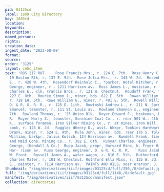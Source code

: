 ```yaml
---
pid: 03125cd
label: 1889 City Directory
key: 1889cd
location: 
keywords: 
description: 
named_persons: 
rights: 
creation_date: 
ingest_date: '2023-08-09'
format: 
source: 
order: '3125'
layout: cmhc_item
text: 'ROS 217 RUT     Rose Francis Mrs., r. 224 E. 7th.  Rose Henry C., dentist,
  19 Boston Blk, r. 137 E. 9th.  Rose Julia Mrs., r. 143 W. 2d.  Rosenberger Samuel
  E., r. 420 W. 4th.  Rosendorf Reinhold C., *parber, Hotel Kitchen, r. 132 W. 7th.  Ross
  George, engineer, r . 1211 Harrison av.  Ross James L., musician, r. 516 W. 3d.  Rothe
  Charles E., clk, Francis Bros., r. 121 W. Chestnut.  Roudoff Frank, fireman, r.
  227 E. 8th.  Rourke Simon J., miner, bds. 622 E. 5th.  Rowan William E., miner,
  r. 728 EH. 5th.  Rowe William G., miner, r. 401 E. 5th.  Rowell William F., fireman,
  D. & R. G. R. R., r. 125 E. 1ith.  Rowinski Andrew L., r. 211 N. Spruce,  Rowland
  Emanuel, teamster, r. 111 St. Louis av.  Rowland Shannon s., engineer, r. 121 W.
  7th.  Rowland Thomas, r. ‘25 Union Blk.  Royer Edward F., brakeman, D. & R. G. R.
  R.  Royer Harry Z., teamster, Sunshine Coal Co., r. rear 501 W.. 4th.  Rucker Louis
  K., surface foreman, Iron Silver Mining Co., r. at mines, Iron Hill.  Rudolph George,
  cook, r. 125 W. 2d.  Ruggles dhenry D., asst. bkkpr, Tomkins Hardware Co., r. 116  eee
  Drank, miner, r. 524 E. 9th.  Rule John, miner, bds. rear 176 S. Toledo av.  Rumbolz
  William, barkpr, Julius Kolsch, 124 Harrison av.  Rundell Frank, timekpr, Henriett
  and Maid Cons. Mining Co., r. 302 E. 6th.  Runyan Charles, engineer, r. 146 W. Chestnut.  Rupert
  George, (Kendall & Co.)  Rupp Jacob, propr, Harvard Mine, N. Fryer Hill, r. 718
  Har- rison av.  Russ George, engineer, D. & R. G. R. R.  ’ Russ Jacob, lab, r. 227
  W. Front.  Russell James A., water wagon, r. 616 E. 5th.  Rutherford Robert, driver,
  Charles Mater, r. 101 W, Chestnut. Ruthford Ella Miss, r. 125 W. 3d.  Rutledge Paul
  E., painter, r. 7114 Harrison av.  PAINTS AND OILS, sosr ererusr. J, J, QUINN  ee '
thumbnail: "/img/derivatives/iiif/images/03125cd/full/250,/0/default.jpg"
full: "/img/derivatives/iiif/images/03125cd/full/1140,/0/default.jpg"
manifest: "/img/derivatives/iiif/03125cd/manifest.json"
collection: directories
---
```

